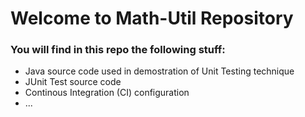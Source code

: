 # Welcome to Math-Util Repository

### You will find in this repo the following stuff:
* Java source code used in demostration of Unit Testing technique
* JUnit Test source code 
* Continous Integration (CI) configuration
* ...